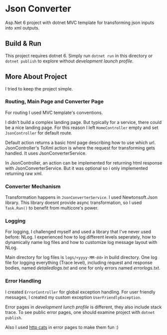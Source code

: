 # Json Converter

Asp.Net 6 project with dotnet MVC template for transforming json inputs into xml outputs.  

## Build & Run

This project requires dotnet 6. Simply run ```dotnet run``` in this directory or ```dotnet publish```
to explore without _development launch profile_.  

## More About Project

I tried to keep the project simple.

### Routing, Main Page and Converter Page

For routing I used MVC template's conventions.

I didn't build a complex landing page. But typically for a service,
there could be a nice landing page. For this reason I left ```HomeController``` empty and 
set ```JsonController``` for default route.

Default action returns a basic html page describing how to use which url. JsonController's ToXml action
is where the request for transforming gets handled. It uses JsonConverterService.

In JsonController, an action can be implemented for returning html response with JsonConverterService.
But it was optional so i only implemented returning raw xml.

### Converter Mechanism

Transformation happens in ```JsonConverterService```. I used Newtonsoft.Json library. This library doesnt provide 
async transformation, so I used ```Task.Run()``` to benefit from multicore's power.

### Logging

For logging, I challenged myself and used a library that I've never used before: NLog.
I experienced how to log different levels seperately, how to dynamically name log files and how to
customize log message layout with NLog.

Main directory for log files is ```logs/<yyyy-MM-dd>``` in build directory. One log file for logging everything (Trace level),
including request and response bodies, named _detailedlogs.txt_ and one for only errors named _errorlogs.txt_.

### Error Handling

I created ```ErrorController``` for global exception handling. For user friendly messages, I created my custom exception 
```UserFriendlyException```.

Error pages in _development lunch profile_ is different, they also include stack trace. To see public error pages, 
one should examine project with ```dotnet publish```.

Also I used [http cats](https://http.cat/) in error pages to make them fun :)
